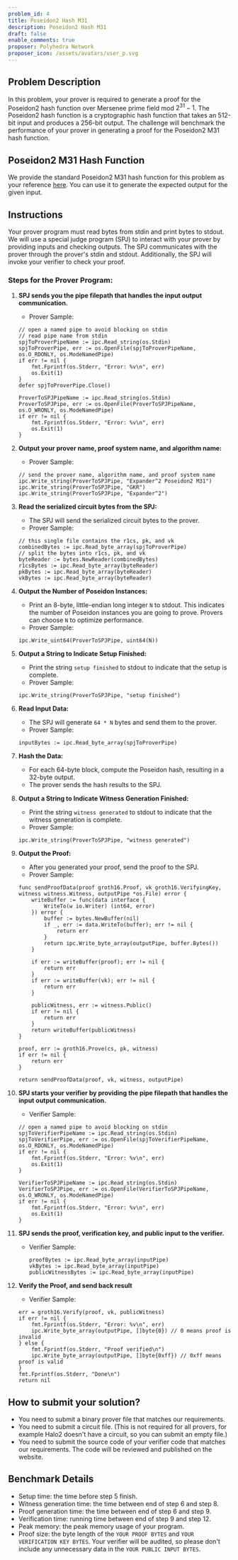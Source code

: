```yaml
---
problem_id: 4
title: Poseidon2 Hash M31
description: Poseidon2 Hash M31
draft: false
enable_comments: true
proposer: Polyhedra Network
proposer_icon: /assets/avatars/user_p.svg
---
```


## Problem Description

In this problem, your prover is required to generate a proof for the Poseidon2 hash function over Mersenee prime field mod $2^{31}-1$. The Poseidon2 hash function is a cryptographic hash function that takes an 512-bit input and produces a 256-bit output. The challenge will benchmark the performance of your prover in generating a proof for the Poseidon2 M31 hash function.

## Poseidon2 M31 Hash Function
We provide the standard Poseidon2 M31 hash function for this problem as your reference [here](https://github.com/PolyhedraZK/ExpanderCompilerCollection/blob/master/poseidon/poseidon.go). You can use it to generate the expected output for the given input.

## Instructions

Your prover program must read bytes from stdin and print bytes to stdout. We will use a special judge program (SPJ) to interact with your prover by providing inputs and checking outputs. The SPJ communicates with the prover through the prover's stdin and stdout. Additionally, the SPJ will invoke your verifier to check your proof.

### Steps for the Prover Program:
1. **SPJ sends you the pipe filepath that handles the input output communication.**
    - Prover Sample:
    ```golang
    // open a named pipe to avoid blocking on stdin
	// read pipe name from stdin
	spjToProverPipeName := ipc.Read_string(os.Stdin)
	spjToProverPipe, err := os.OpenFile(spjToProverPipeName, os.O_RDONLY, os.ModeNamedPipe)
	if err != nil {
		fmt.Fprintf(os.Stderr, "Error: %v\n", err)
		os.Exit(1)
	}
	defer spjToProverPipe.Close()

	ProverToSPJPipeName := ipc.Read_string(os.Stdin)
	ProverToSPJPipe, err := os.OpenFile(ProverToSPJPipeName, os.O_WRONLY, os.ModeNamedPipe)
	if err != nil {
		fmt.Fprintf(os.Stderr, "Error: %v\n", err)
		os.Exit(1)
	}
    ```
2. **Output your prover name, proof system name, and algorithm name:**
    - Prover Sample:
    ```golang
    // send the prover name, algorithm name, and proof system name
    ipc.Write_string(ProverToSPJPipe, "Expander^2 Poseidon2 M31")
    ipc.Write_string(ProverToSPJPipe, "GKR")
    ipc.Write_string(ProverToSPJPipe, "Expander^2")
    ```

3. **Read the serialized circuit bytes from the SPJ:**
    - The SPJ will send the serialized circuit bytes to the prover.
    - Prover Sample:
    ```golang
    // this single file contains the r1cs, pk, and vk
	combinedBytes := ipc.Read_byte_array(spjToProverPipe) 
	// split the bytes into r1cs, pk, and vk
	byteReader := bytes.NewReader(combinedBytes)
	r1csBytes := ipc.Read_byte_array(byteReader)
	pkBytes := ipc.Read_byte_array(byteReader)
	vkBytes := ipc.Read_byte_array(byteReader)
    ```

4. **Output the Number of Poseidon Instances:**
   - Print an 8-byte, little-endian long integer `N` to stdout. This indicates the number of Poseidon instances you are going to prove. Provers can choose `N` to optimize performance.
   - Prover Sample:
   ```golang
   ipc.Write_uint64(ProverToSPJPipe, uint64(N))
   ```

5. **Output a String to Indicate Setup Finished:**
   - Print the string `setup finished` to stdout to indicate that the setup is complete.
   - Prover Sample:
   ```golang
   ipc.Write_string(ProverToSPJPipe, "setup finished")
   ```

6. **Read Input Data:**
   - The SPJ will generate `64 * N` bytes and send them to the prover.
    - Prover Sample:
    ```golang
    inputBytes := ipc.Read_byte_array(spjToProverPipe)
    ```

7. **Hash the Data:**
   - For each 64-byte block, compute the Poseidon hash, resulting in a 32-byte output.
   - The prover sends the hash results to the SPJ.

8. **Output a String to Indicate Witness Generation Finished:**
   - Print the string `witness generated` to stdout to indicate that the witness generation is complete.
   - Prover Sample:
   ```golang
   ipc.Write_string(ProverToSPJPipe, "witness generated")
   ```

9. **Output the Proof:**
   - After you generated your proof, send the proof to the SPJ.
    - Prover Sample:
    ```golang
    func sendProofData(proof groth16.Proof, vk groth16.VerifyingKey, witness witness.Witness, outputPipe *os.File) error {
        writeBuffer := func(data interface {
            WriteTo(w io.Writer) (int64, error)
        }) error {
            buffer := bytes.NewBuffer(nil)
            if _, err := data.WriteTo(buffer); err != nil {
                return err
            }
            return ipc.Write_byte_array(outputPipe, buffer.Bytes())
        }

        if err := writeBuffer(proof); err != nil {
            return err
        }
        if err := writeBuffer(vk); err != nil {
            return err
        }

        publicWitness, err := witness.Public()
        if err != nil {
            return err
        }
        return writeBuffer(publicWitness)
    }
    ```
    ```golang
    proof, err := groth16.Prove(cs, pk, witness)
	if err != nil {
		return err
	}

	return sendProofData(proof, vk, witness, outputPipe)
    ```
  10. **SPJ starts your verifier by providing the pipe filepath that handles the input output communication.**
        - Verifier Sample:
        ```golang
        // open a named pipe to avoid blocking on stdin
        spjToVerifierPipeName := ipc.Read_string(os.Stdin)
        spjToVerifierPipe, err := os.OpenFile(spjToVerifierPipeName, os.O_RDONLY, os.ModeNamedPipe)
        if err != nil {
            fmt.Fprintf(os.Stderr, "Error: %v\n", err)
            os.Exit(1)
        }

        VerifierToSPJPipeName := ipc.Read_string(os.Stdin)
        VerifierToSPJPipe, err := os.OpenFile(VerifierToSPJPipeName, os.O_WRONLY, os.ModeNamedPipe)
        if err != nil {
            fmt.Fprintf(os.Stderr, "Error: %v\n", err)
            os.Exit(1)
        }
        ```
  11. **SPJ sends the proof, verification key, and public input to the verifier.**
        - Verifier Sample:
            ```golang
            proofBytes := ipc.Read_byte_array(inputPipe)
            vkBytes := ipc.Read_byte_array(inputPipe)
            publicWitnessBytes := ipc.Read_byte_array(inputPipe)
            ```
  12. **Verify the Proof, and send back result**
        - Verifier Sample:
        ```golang
        err = groth16.Verify(proof, vk, publicWitness)
        if err != nil {
            fmt.Fprintf(os.Stderr, "Error: %v\n", err)
            ipc.Write_byte_array(outputPipe, []byte{0}) // 0 means proof is invalid
        } else {
            fmt.Fprintf(os.Stderr, "Proof verified\n")
            ipc.Write_byte_array(outputPipe, []byte{0xff}) // 0xff means proof is valid
        }
        fmt.Fprintf(os.Stderr, "Done\n")
        return nil
        ```

## How to submit your solution?
- You need to submit a binary prover file that matches our requirements.
- You need to submit a circuit file. (This is not required for all provers, for example Halo2 doesn't have a circuit, so you can submit an empty file.)
- You need to submit the source code of your verifier code that matches our requirements. The code will be reviewed and published on the website.

## Benchmark Details
- Setup time: the time before step 5 finish.
- Witness generation time: the time between end of step 6 and step 8.
- Proof generation time: the time between end of step 6 and step 9.
- Verification time: running time between end of step 9 and step 12.
- Peak memory: the peak memory usage of your program.
- Proof size: the byte length of the `YOUR PROOF BYTES` and `YOUR VERIFICATION KEY BYTES`. Your verifier will be audited, so please don't include any unnecessary data in the `YOUR PUBLIC INPUT BYTES`.